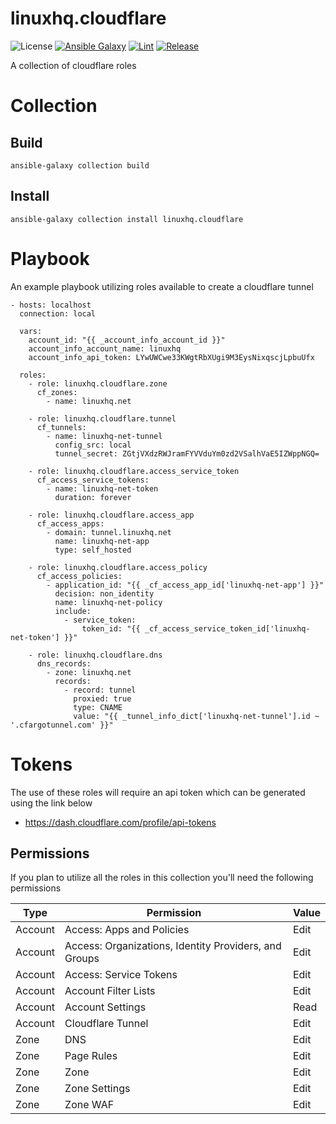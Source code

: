 # linuxhq.cloudflare

![License](https://img.shields.io/badge/license-GPLv3-lightgreen)
[![Ansible Galaxy](https://img.shields.io/badge/collection-linuxhq.cloudflare-blue)](https://galaxy.ansible.com/linuxhq/cloudflare)
[![Lint](https://github.com/linuxhq/ansible-collection-cloudflare/actions/workflows/pre-commit.yml/badge.svg)](https://github.com/linuxhq/ansible-collection-cloudflare/actions/workflows/pre-commit.yml)
[![Release](https://github.com/linuxhq/ansible-collection-cloudflare/actions/workflows/release.yml/badge.svg)](https://github.com/linuxhq/ansible-collection-cloudflare/actions/workflows/release.yml)

A collection of cloudflare roles

# Collection

## Build

    ansible-galaxy collection build

## Install

    ansible-galaxy collection install linuxhq.cloudflare

# Playbook

An example playbook utilizing roles available to create a cloudflare tunnel

    - hosts: localhost
      connection: local

      vars:
        account_id: "{{ _account_info_account_id }}"
        account_info_account_name: linuxhq
        account_info_api_token: LYwUWCwe33KWgtRbXUgi9M3EysNixqscjLpbuUfx

      roles:
        - role: linuxhq.cloudflare.zone
          cf_zones:
            - name: linuxhq.net

        - role: linuxhq.cloudflare.tunnel
          cf_tunnels:
            - name: linuxhq-net-tunnel
              config_src: local
              tunnel_secret: ZGtjVXdzRWJramFYVVduYm0zd2VSalhVaE5IZWppNGQ=

        - role: linuxhq.cloudflare.access_service_token
          cf_access_service_tokens:
            - name: linuxhq-net-token
              duration: forever

        - role: linuxhq.cloudflare.access_app
          cf_access_apps:
            - domain: tunnel.linuxhq.net
              name: linuxhq-net-app
              type: self_hosted

        - role: linuxhq.cloudflare.access_policy
          cf_access_policies:
            - application_id: "{{ _cf_access_app_id['linuxhq-net-app'] }}"
              decision: non_identity
              name: linuxhq-net-policy
              include:
                - service_token:
                    token_id: "{{ _cf_access_service_token_id['linuxhq-net-token'] }}"

        - role: linuxhq.cloudflare.dns
          dns_records:
            - zone: linuxhq.net
              records:
                - record: tunnel
                  proxied: true
                  type: CNAME
                  value: "{{ _tunnel_info_dict['linuxhq-net-tunnel'].id ~ '.cfargotunnel.com' }}"

# Tokens

The use of these roles will require an api token which can be generated using the link below

* https://dash.cloudflare.com/profile/api-tokens

## Permissions

If you plan to utilize all the roles in this collection you'll need the following permissions

| Type    | Permission                                            | Value |
| ------- | ----------------------------------------------------- | ----- |
| Account | Access: Apps and Policies                             | Edit  |
| Account | Access: Organizations, Identity Providers, and Groups | Edit  |
| Account | Access: Service Tokens                                | Edit  |
| Account | Account Filter Lists                                  | Edit  |
| Account | Account Settings                                      | Read  |
| Account | Cloudflare Tunnel                                     | Edit  |
| Zone    | DNS                                                   | Edit  |
| Zone    | Page Rules                                            | Edit  |
| Zone    | Zone                                                  | Edit  |
| Zone    | Zone Settings                                         | Edit  |
| Zone    | Zone WAF                                              | Edit  |
